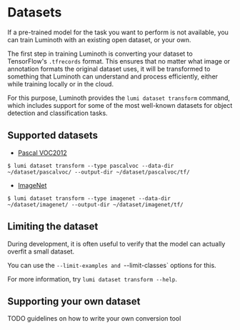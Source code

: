 # Datasets

If a pre-trained model for the task you want to perform is not available, you can train Luminoth with an existing open dataset, or your own.

The first step in training Luminoth is converting your dataset to TensorFlow's `.tfrecords` format. This ensures that no matter what image or annotation formats the original dataset uses, it will be transformed to something that Luminoth can understand and process efficiently, either while training locally or in the cloud.

For this purpose, Luminoth provides the `lumi dataset transform` command, which includes support for some of the most well-known datasets for object detection and classification tasks.

## Supported datasets

- [Pascal VOC2012](http://host.robots.ox.ac.uk:8080/pascal/VOC/voc2012/index.html)

```
$ lumi dataset transform --type pascalvoc --data-dir ~/dataset/pascalvoc/ --output-dir ~/dataset/pascalvoc/tf/
```

- [ImageNet](http://image-net.org/download)

```
$ lumi dataset transform --type imagenet --data-dir ~/dataset/imagenet/ --output-dir ~/dataset/imagenet/tf/
```

## Limiting the dataset
During development, it is often useful to verify that the model can actually overfit a small dataset.

You can use the `--limit-examples and `--limit-classes` options for this.

For more information, try `lumi dataset transform --help`.

## Supporting your own dataset
TODO guidelines on how to write your own conversion tool
